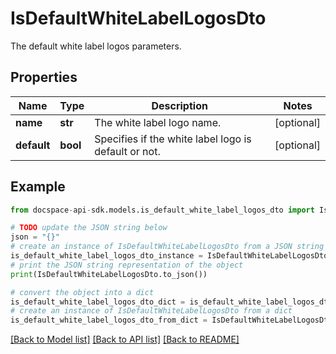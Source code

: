 # IsDefaultWhiteLabelLogosDto
The default white label logos parameters.

## Properties

Name | Type | Description | Notes
------------ | ------------- | ------------- | -------------
**name** | **str** | The white label logo name. | [optional] 
**default** | **bool** | Specifies if the white label logo is default or not. | [optional] 

## Example

```python
from docspace-api-sdk.models.is_default_white_label_logos_dto import IsDefaultWhiteLabelLogosDto

# TODO update the JSON string below
json = "{}"
# create an instance of IsDefaultWhiteLabelLogosDto from a JSON string
is_default_white_label_logos_dto_instance = IsDefaultWhiteLabelLogosDto.from_json(json)
# print the JSON string representation of the object
print(IsDefaultWhiteLabelLogosDto.to_json())

# convert the object into a dict
is_default_white_label_logos_dto_dict = is_default_white_label_logos_dto_instance.to_dict()
# create an instance of IsDefaultWhiteLabelLogosDto from a dict
is_default_white_label_logos_dto_from_dict = IsDefaultWhiteLabelLogosDto.from_dict(is_default_white_label_logos_dto_dict)
```
[[Back to Model list]](../README.md#documentation-for-models) [[Back to API list]](../README.md#documentation-for-api-endpoints) [[Back to README]](../README.md)


